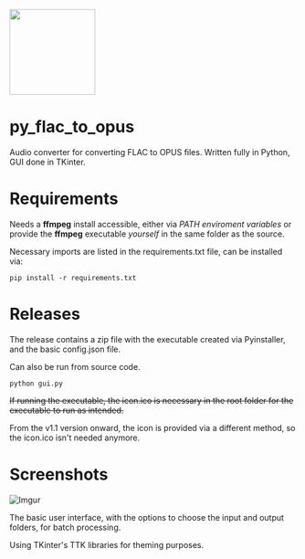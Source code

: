 <img src='https://i.imgur.com/Dk1BtAg.png' width='150'></img>
# py_flac_to_opus
Audio converter for converting FLAC to OPUS files.
Written fully in Python, GUI done in TKinter.

# Requirements
Needs a **ffmpeg** install accessible, either via *PATH enviroment variables* or provide the **ffmpeg** executable *yourself* in the same folder as the source.

Necessary imports are listed in the requirements.txt file, can be installed via:
```
pip install -r requirements.txt
```

# Releases
The release contains a zip file with the executable created via Pyinstaller, and the basic config.json file.

Can also be run from source code.

```
python gui.py
```

~~If running the executable, the icon.ico is necessary in the root folder for the executable to run as intended.~~

From the v1.1 version onward, the icon is provided via a different method, so the icon.ico isn't needed anymore.

# Screenshots
![Imgur](https://i.imgur.com/1ZoipHi.png)

The basic user interface, with the options to choose the input and output folders, for batch processing.

Using TKinter's TTK libraries for theming purposes.
